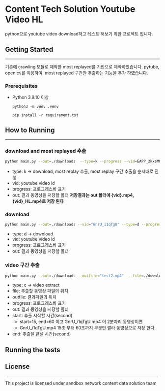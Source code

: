 # Content Tech Solution Youtube Video HL

python으로 youtube video download하고 테스트 해보기 위한 프로젝트 입니다.

## Getting Started

---

기존에 crawling 모듈로 제작한 most replayed를 기반으로 제작하였습니다.
pytube, open cv를 이용하여, most replayed 구간만 추출하는 기능을 추가 하였습니다.

### Prerequisites

-   Python 3.9.10 이상

    ```
    python3 -m venv .venv
    ```

    ```
    pip install -r requirement.txt
    ```

## How to Running

---

### download and most replayed 추출

```bash
python main.py --out=./downloads  --type=k --progress --vid=EAPP_2kxsMU
```

-   type: k -> download, most replay 추출, most replay 구간 추출을 순서대로 진행
-   vid: youtube video id
-   progress: 프로그래스바 표기
-   out: 결과 동영상을 저장할 폴더
    **저장결과는 out 폴더에 {vid}.mp4, {vid}\_HL.mp4로 저장 된다**

### download

```bash
python main.py --out=./downloads --vid="GnrU_i1qTgU" --type=d --progress
```

-   type: d -> download
-   vid: youtube video id
-   progress: 프로그래스바 표기
-   out: 결과 동영상을 저장할 폴더

### video 구간 추출

```bash
python main.py --out=./downloads --outfile="test2.mp4"  --file=./downloads/GnrU_i1qTgU.mp4 --type=c --progress --start=15 --end=300
```

-   type: c -> video extract
-   file: 추출할 동영상 파일의 위치
-   outfile: 결과파일의 위치
-   progress: 프로그래스바 표기
-   out: 결과 동영상을 저장할 폴더
-   start: 추출 시작할 시간(second)
    -   start=15, end=60 이고 GnrU_i1qTgU.mp4 이 2분자리 동영상이면
    -   GnrU_i1qTgU.mp4 15초 부터 60초까지 부분만 짤라 동영상으로 저장 한다.
-   end: 추출을 끝낼 시간(second)

## Running the tests

## License

---

This project is licensed under sandbox network content data solution team
